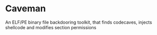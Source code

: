 # Caveman
An ELF/PE binary file backdooring toolkit, that finds codecaves, injects shellcode and modifies section permissions
